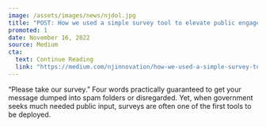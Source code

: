 ```yaml
---
image: /assets/images/news/njdol.jpg
title: "POST: How we used a simple survey tool to elevate public engagement"
promoted: 1
date: November 16, 2022
source: Medium
cta:
  text: Continue Reading
  link: "https://medium.com/njinnovation/how-we-used-a-simple-survey-tool-to-elevate-public-engagement-82684a8cc27b"
---
```


“Please take our survey.” Four words practically guaranteed to get your message dumped into spam folders or disregarded. Yet, when government seeks much needed public input, surveys are often one of the first tools to be deployed.
